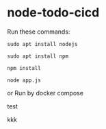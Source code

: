 # node-todo-cicd

Run these commands:


`sudo apt install nodejs`


`sudo apt install npm`


`npm install`

`node app.js`

or Run by docker compose

test

kkk
